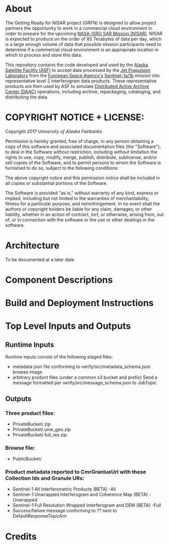 # About

The Getting Ready for NISAR project (GRFN) is designed to allow project partners the opportunity to work in a commercial cloud environment in order to prepare for the upcoming [NASA-ISRO SAR Mission (NISAR)](https://nisar.jpl.nasa.gov/).  NISAR is expected to produce on the order of 85 Terabytes of data per day, which is a large enough volume of data that possible mission participants need to determine if a commercial cloud environment is an appropriate location in which to process and store this data.  

This repository contains the code developed and used by the [Alaska Satellite Facility (ASF)](https://www.asf.alaska.edu) to accept data processed by the [Jet Propulsion Laboratory](https://www.jpl.gov)
from the [European Space Agency's](www.esa.int/) [Sentinel-1a/1b](www.esa.int/Our_Activities/Observing_the_Earth/Copernicus/Sentinel-1) mission into representative level 2 interferogram data products.  These representative products are then used by ASF to simulate [Distributed Active Archive Center (DAAC)](https://earthdata.nasa.gov/about/daacs) operations, including archive, repackaging, cataloging, and distributing the data.  

# COPYRIGHT NOTICE + LICENSE:

*Copyright 2017 University of Alaska Fairbanks*

Permission is hereby granted, free of charge, to any person obtaining a copy of this software and associated documentation files (the "Software"), to deal in the Software without restriction, including without limitation the rights to use, copy, modify, merge, publish, distribute, sublicense, and/or sell copies of the Software, and to permit persons to whom the Software is furnished to do so, subject to the following conditions:

The above copyright notice and this permission notice shall be included in all copies or substantial portions of the Software.

The Software is provided "as is," without warranty of any kind, express or implied, including but not limited to the warranties of merchantability, fitness for a particular purpose, and noninfringement. In no event shall the authors or copyright holders be liable for any claim, damages, or other liability, whether in an action of contract, tort, or otherwise, arising from, out of, or in connection with the software or the use or other dealings in the software.

# Architecture

To be documented at a later date

# Component Descriptions

# Build and Deployment Instructions

# Top Level Inputs and Outputs

## Runtime Inputs

Runtime inputs consist of the following staged files:

* metadata json file conforming to verify/src/metadata_schema.json browse image
* arbitrary product files (under a common s3 bucket and prefix)
  Send a message formatted per verify/src/message_schema.json to JobTopic

## Outputs

### Three product files:
* PrivateBucket/<product-name>.zip
* PrivateBucket/<product-name>.unw_geo.zip
* PrivateBucket/<product-name>.full_res.zip

### Browse file:
* PublicBucket/<browse-file-name>

### Product metadata reported to CmrGranlueUrl with these Collection Ids and Granule URs:
* Sentinel-1 All Interferometric Products (BETA) <product-name>-All
* Sentinel-1 Unwrapped Interferogram and Coherence Map (BETA) <product-name>-Unwrapped
* Sentinel-1 Full Resolution Wrapped Interferogram and DEM (BETA) <product-name>-Full
* Success/failure message conforming to ?? sent to DefaultResponseTopicArn

# Credits
